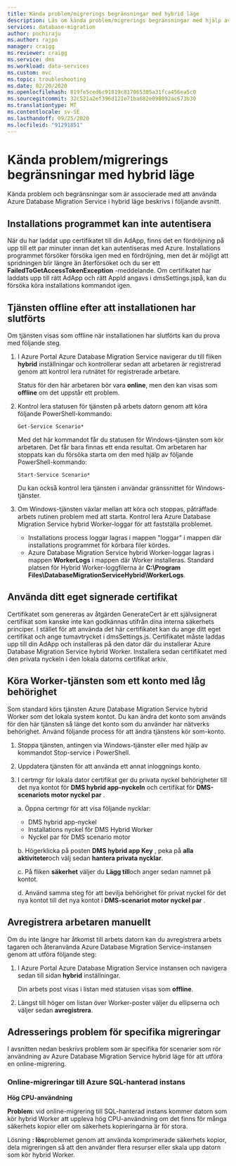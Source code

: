 ```yaml
---
title: Kända problem/migrerings begränsningar med hybrid läge
description: Läs om kända problem/migrerings begränsningar med hjälp av Azure Database Migration Service i hybrid läge.
services: database-migration
author: pochiraju
ms.author: rajpo
manager: craigg
ms.reviewer: craigg
ms.service: dms
ms.workload: data-services
ms.custom: mvc
ms.topic: troubleshooting
ms.date: 02/20/2020
ms.openlocfilehash: 819fe5ced6c91819c817065305a31fca456ea5c0
ms.sourcegitcommit: 32c521a2ef396d121e71ba682e098092ac673b30
ms.translationtype: MT
ms.contentlocale: sv-SE
ms.lasthandoff: 09/25/2020
ms.locfileid: "91291851"
---
```

# <a name="known-issuesmigration-limitations-with-using-hybrid-mode"></a>Kända problem/migrerings begränsningar med hybrid läge

Kända problem och begränsningar som är associerade med att använda Azure Database Migration Service i hybrid läge beskrivs i följande avsnitt.

## <a name="installer-fails-to-authenticate"></a>Installations programmet kan inte autentisera

När du har laddat upp certifikatet till din AdApp, finns det en fördröjning på upp till ett par minuter innan det kan autentiseras med Azure. Installations programmet försöker försöka igen med en fördröjning, men det är möjligt att spridningen blir längre än återförsöket och du ser ett **FailedToGetAccessTokenException** -meddelande. Om certifikatet har laddats upp till rätt AdApp och rätt AppId angavs i dmsSettings.jspå, kan du försöka köra installations kommandot igen.

## <a name="service-offline-after-successful-installation"></a>Tjänsten offline efter att installationen har slutförts

Om tjänsten visas som offline när installationen har slutförts kan du prova med följande steg.

1. I Azure Portal Azure Database Migration Service navigerar du till fliken **hybrid** inställningar och kontrollerar sedan att arbetaren är registrerad genom att kontrol lera rutnätet för registrerade arbetare.

    Status för den här arbetaren bör vara **online**, men den kan visas som **offline** om det uppstår ett problem.

2. Kontrol lera statusen för tjänsten på arbets datorn genom att köra följande PowerShell-kommando:

    ```
    Get-Service Scenario*
    ```

    Med det här kommandot får du statusen för Windows-tjänsten som kör arbetaren. Det får bara finnas ett enda resultat. Om arbetaren har stoppats kan du försöka starta om den med hjälp av följande PowerShell-kommando:

    ```
    Start-Service Scenario*
    ```

    Du kan också kontrol lera tjänsten i användar gränssnittet för Windows-tjänster.

3. Om Windows-tjänsten växlar mellan att köra och stoppas, påträffade arbets rutinen problem med att starta. Kontrol lera Azure Database Migration Service hybrid Worker-loggar för att fastställa problemet.

    - Installations process loggar lagras i mappen "loggar" i mappen där installations programmet för körbara filer kördes.
    - Azure Database Migration Service hybrid Worker-loggar lagras i mappen **WorkerLogs** i mappen där Worker installeras. Standard platsen för Hybrid Worker-loggfilerna är **C:\Program Files\DatabaseMigrationServiceHybrid\WorkerLogs**.

## <a name="using-your-own-signed-certificate"></a>Använda ditt eget signerade certifikat

Certifikatet som genereras av åtgärden GenerateCert är ett självsignerat certifikat som kanske inte kan godkännas utifrån dina interna säkerhets principer. I stället för att använda det här certifikatet kan du ange ditt eget certifikat och ange tumavtrycket i dmsSettings.js. Certifikatet måste laddas upp till din AdApp och installeras på den dator där du installerar Azure Database Migration Service hybrid Worker. Installera sedan certifikatet med den privata nyckeln i den lokala datorns certifikat arkiv.

## <a name="running-the-worker-service-as-a-low-privilege-account"></a>Köra Worker-tjänsten som ett konto med låg behörighet

Som standard körs tjänsten Azure Database Migration Service hybrid Worker som det lokala system kontot. Du kan ändra det konto som används för den här tjänsten så länge det konto som du använder har nätverks behörighet. Använd följande process för att ändra tjänstens kör som-konto.

1. Stoppa tjänsten, antingen via Windows-tjänster eller med hjälp av kommandot Stop-service i PowerShell.

2. Uppdatera tjänsten för att använda ett annat inloggnings konto.

3. I certmgr för lokala dator certifikat ger du privata nyckel behörigheter till det nya kontot för **DMS hybrid app-nyckeln** och certifikat för **DMS-scenariots motor nyckel par** .

    a. Öppna certmgr för att visa följande nycklar:

    - DMS hybrid app-nyckel
    - Installations nyckel för DMS Hybrid Worker
    - Nyckel par för DMS scenario motor

    b. Högerklicka på posten **DMS hybrid app Key** , peka på **alla aktiviteter**och välj sedan **hantera privata nycklar**.

    c. På fliken **säkerhet** väljer du **Lägg till**och anger sedan namnet på kontot.

    d. Använd samma steg för att bevilja behörighet för privat nyckel för det nya kontot till det nya kontot i **DMS-scenariot motor nyckel par** .

## <a name="unregistering-the-worker-manually"></a>Avregistrera arbetaren manuellt

Om du inte längre har åtkomst till arbets datorn kan du avregistrera arbets tagaren och återanvända Azure Database Migration Service-instansen genom att utföra följande steg:

1. I Azure Portal Azure Database Migration Service instansen och navigera sedan till sidan **hybrid** inställningar.

   Din arbets post visas i listan med statusen visas som **offline**.

2. Längst till höger om listan över Worker-poster väljer du ellipserna och väljer sedan **avregistrera**.

## <a name="addressing-issues-for-specific-migration-scenarios"></a>Adresserings problem för specifika migreringar

I avsnitten nedan beskrivs problem som är specifika för scenarier som rör användning av Azure Database Migration Service hybrid läge för att utföra en online-migrering.

### <a name="online-migrations-to-azure-sql-managed-instance"></a>Online-migreringar till Azure SQL-hanterad instans

**Hög CPU-användning**

**Problem**: vid online-migrering till SQL-hanterad instans kommer datorn som kör hybrid Worker att uppleva hög CPU-användning om det finns för många säkerhets kopior eller om säkerhets kopieringarna är för stora.

Lösning **: lös**problemet genom att använda komprimerade säkerhets kopior, dela migreringen så att den använder flera resurser eller skala upp datorn som kör hybrid Worker.
